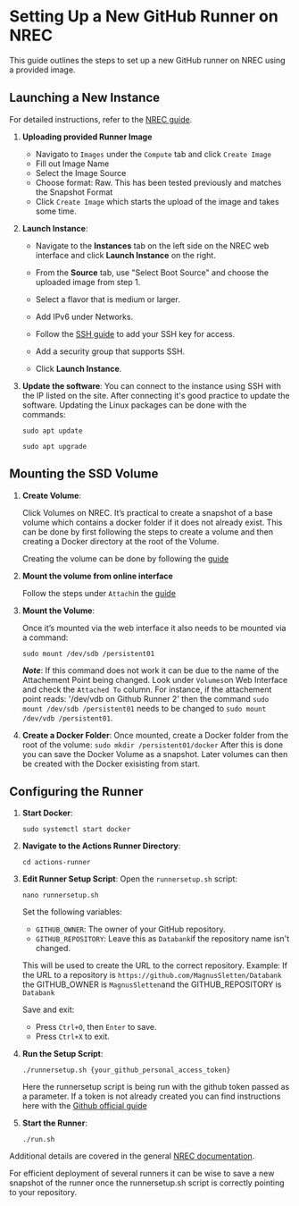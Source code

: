 # Setting Up a New GitHub Runner on NREC

This guide outlines the steps to set up a new GitHub runner on NREC using a provided image. 

## Launching a New Instance

For detailed instructions, refer to the [NREC guide](https://uh-iaas.readthedocs.io/create-linux-machine.html).

1. **Uploading provided Runner Image**
    - Navigato to `Images` under the `Compute` tab and click `Create Image`
    - Fill out Image Name 
    - Select the Image Source
    - Choose format: Raw. This has been tested previously and matches the Snapshot Format
    - Click `Create Image` which starts the upload of the image and takes some time. 

2. **Launch Instance**:
   - Navigate to the **Instances** tab on the left side on the NREC web interface and click **Launch Instance** on the right. 
   
   - From the **Source** tab, use "Select Boot Source" and choose the uploaded image from step 1.
   - Select a flavor that is medium or larger.
   - Add IPv6 under Networks.
   - Follow the [SSH guide](https://uh-iaas.readthedocs.io/create-linux-machine.html#ssh-key-pair) to add your SSH key for access.
   - Add a security group that supports SSH.
   - Click **Launch Instance**.

3. **Update the software**:
   You can connect to the instance using SSH with the IP listed on the site. After connecting it's good practice to update the software. 
   Updating the Linux packages can be done with the commands:
    
    ```sudo apt update```

    ```sudo apt upgrade```

## Mounting the SSD Volume

1. **Create Volume**:
   
   Click Volumes on NREC. It’s practical to create a snapshot of a base volume which contains a docker folder if it does not already exist. This can be done by first following the steps to create a volume and then creating a Docker directory at the root of the Volume. 
   
   Creating the volume can be done by following the [guide](https://uh-iaas.readthedocs.io/manage-volumes.html)

2. **Mount the volume from online interface**

    Follow the steps under `Attach`in the [guide](https://uh-iaas.readthedocs.io/manage-volumes.html)

2. **Mount the Volume**:

    Once it’s mounted via the web interface it also needs to be mounted via a command:
    
    ```sudo mount /dev/sdb /persistent01```

    ***Note***: If this command does not work it can be due to the name of the Attachement Point being changed. Look under `Volumes`on Web Interface and check the `Attached To` column. 
    For instance, if the attachement point reads: '/dev/vdb on Github Runner 2' then the command ```sudo mount /dev/sdb /persistent01``` needs to be changed to ```sudo mount /dev/vdb /persistent01```.


3. **Create a Docker Folder**:
   Once mounted, create a Docker folder from the root of the volume:
   ```sudo mkdir /persistent01/docker```
   After this is done you can save the Docker Volume as a snapshot. Later volumes can then be created with the Docker exisisting from start. 


## Configuring the Runner

1. **Start Docker**:
   
   ```sudo systemctl start docker```

2. **Navigate to the Actions Runner Directory**:

   ```cd actions-runner```

3. **Edit Runner Setup Script**:
   Open the `runnersetup.sh` script:

   ```nano runnersetup.sh``` 

   Set the following variables:
   - `GITHUB_OWNER`: The owner of your GitHub repository. 
   - `GITHUB_REPOSITORY`: Leave this as `Databank`if the repository name isn't changed.
   
   This will be used to create the URL to the correct repository. Example: If the URL to a repository is `https://github.com/MagnusSletten/Databank` the GITHUB_OWNER is `MagnusSletten`and the GITHUB_REPOSITORY is `Databank`

   Save and exit:
   - Press `Ctrl+O`, then `Enter` to save.
   - Press `Ctrl+X` to exit.

4. **Run the Setup Script**:

   `./runnersetup.sh {your_github_personal_access_token}`

   Here the runnersetup script is being run with the github token passed as a parameter. If a token is not already created you can find instructions here with the [Github official guide](https://docs.github.com/en/authentication/keeping-your-account-and-data-secure/managing-your-personal-access-tokens)


5. **Start the Runner**:

   ```./run.sh```


Additional details are covered in the general [NREC documentation](https://uh-iaas.readthedocs.io/).

For efficient deployment of several runners it can be wise to save a new snapshot of the runner once the  runnersetup.sh script is correctly pointing to your repository. 